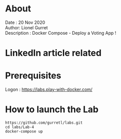 # About
Date : 20 Nov 2020  
Author: Lionel Gurret  
Description : Docker Compose - Deploy a Voting App !  
# LinkedIn article related
# Prerequisites
Logon :  https://labs.play-with-docker.com/
# How to launch the Lab
`https://github.com/gurretl/labs.git`  
`cd labs/Lab-4`  
`docker-compose up`
